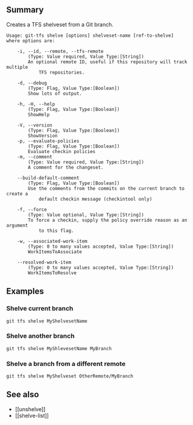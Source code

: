 ## Summary
Creates a TFS shelveset from a Git branch.


    Usage: git-tfs shelve [options] shelveset-name [ref-to-shelve]
    where options are:

        -i, --id, --remote, --tfs-remote
            (Type: Value required, Value Type:[String])
            An optional remote ID, useful if this repository will track multiple
                TFS repositories.

        -d, --debug
            (Type: Flag, Value Type:[Boolean])
            Show lots of output.

        -h, -H, --help
            (Type: Flag, Value Type:[Boolean])
            ShowHelp

        -V, --version
            (Type: Flag, Value Type:[Boolean])
            ShowVersion
        -p, --evaluate-policies
            (Type: Flag, Value Type:[Boolean])
            Evaluate checkin policies
        -m, --comment
            (Type: Value required, Value Type:[String])
            A comment for the changeset.

        --build-default-comment
            (Type: Flag, Value Type:[Boolean])
            Use the comments from the commits on the current branch to create a
                default checkin message (checkintool only)

        -f, --force
            (Type: Value optional, Value Type:[String])
            To force a checkin, supply the policy override reason as an argument
                to this flag.

        -w, --associated-work-item
            (Type: 0 to many values accepted, Value Type:[String])
            WorkItemsToAssociate

        --resolved-work-item
            (Type: 0 to many values accepted, Value Type:[String])
            WorkItemsToResolve

## Examples

### Shelve current branch

`git tfs shelve MyShelvesetName`

### Shelve another branch

`git tfs shelve MyShlevesetName MyBranch`

### Shelve a branch from a different remote

`git tfs shelve MyShelveset OtherRemote/MyBranch`

## See also

* [[unshelve]]
* [[shelve-list]]
